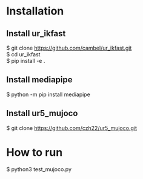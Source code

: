 # Installation
## Install ur_ikfast
$ git clone https://github.com/cambel/ur_ikfast.git  
$ cd ur_ikfast  
$ pip install -e .  
## Install mediapipe
$ python -m pip install mediapipe
## Install ur5_mujoco
$ git clone https://github.com/czh22/ur5_mujoco.git
# How to run
$ python3 test_mujoco.py
